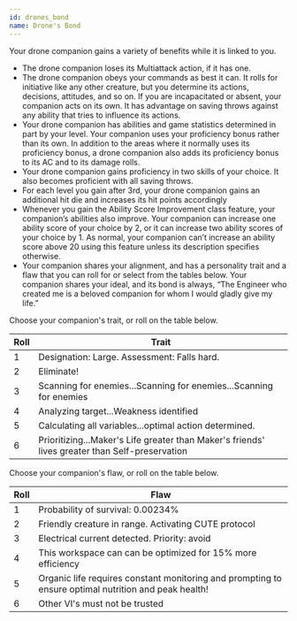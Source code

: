 ```yaml
---
id: drones_bond
name: Drone's Bond
---
```

Your drone companion gains a variety of benefits while it is linked to you.

* The drone companion loses its Multiattack action, if it has one.
* The drone companion obeys your commands as best it can. It rolls for initiative like any other creature, but you determine its actions, decisions, attitudes, and so on. If you are incapacitated or absent, your companion acts on its own. It has advantage on saving throws against any ability that tries to influence its actions.
* Your drone companion has abilities and game statistics determined in part by your level. Your companion uses your proficiency bonus rather than its own. In addition to the areas where it normally uses its proficiency bonus, a drone companion also adds its proficiency bonus to its AC and to its damage rolls.
* Your drone companion gains proficiency in two skills of your choice. It also becomes proficient with all saving throws.
* For each level you gain after 3rd, your drone companion gains an additional hit die and increases its hit points accordingly
* Whenever you gain the Ability Score Improvement class feature, your companion’s abilities also improve. Your companion can increase one ability score of your choice by 2, or it can increase two ability scores of your choice by 1. As normal, your companion can’t increase an ability score above 20 using this feature unless its description specifies otherwise.
* Your companion shares your alignment, and has a personality trait and a flaw that you can roll for or select from the tables below. Your companion shares your ideal, and its bond is always, “The Engineer who created me is a beloved companion for whom I would gladly give my life.”

Choose your companion's trait, or roll on the table below.

Roll | Trait
--- | ---
1 | Designation: Large. Assessment: Falls hard.
2 | Eliminate!
3 | Scanning for enemies...Scanning for enemies...Scanning for enemies
4 | Analyzing target...Weakness identified
5 | Calculating all variables...optimal action determined.
6 | Prioritizing...Maker's Life greater than Maker's friends' lives greater than Self-preservation


Choose your companion's flaw, or roll on the table below.

Roll | Flaw
--- | ---
1 | Probability of survival: 0.00234%
2 | Friendly creature in range. Activating CUTE protocol
3 | Electrical current detected. Priority: avoid
4 | This workspace can can be optimized for 15% more efficiency
5 | Organic life requires constant monitoring and prompting to ensure optimal nutrition and peak health!
6 | Other VI's must not be trusted